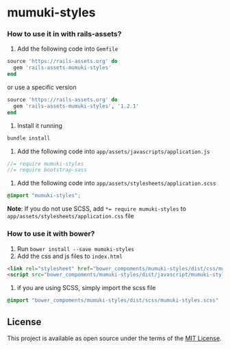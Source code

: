 # mumuki-styles

### How to use it in with rails-assets?

1. Add the following code into `Gemfile`

 ```ruby
 source 'https://rails-assets.org' do
   gem 'rails-assets-mumuki-styles'
 end
 ```

  or use a specific version

  ```ruby
  source 'https://rails-assets.org' do
    gem 'rails-assets-mumuki-styles', '1.2.1'
  end
  ```

1. Install it running

  ```bash
  bundle install
  ```

1. Add the following code into `app/assets/javascripts/application.js`

  ```js
  //= require mumuki-styles
  //= require bootstrap-sass
  ```
  
1. Add the following code into `app/assets/stylesheets/application.scss`

  ```scss
  @import "mumuki-styles";
  ```
  **Note**: If you do not use SCSS, add `*= require mumuki-styles` to `app/assets/stylesheets/application.css` file
  
  
### How to use it with bower?

1. Run `bower install --save mumuki-styles`
1. Add the css and js files to `index.html`

  ```html
  <link rel="stylesheet" href="bower_compoments/mumuki-styles/dist/css/mumuki-styles.css">
  <script src="bower_compoments/mumuki-styles/dist/javascript/mumuki-styles.js"></script>
  ```
1. if you are using SCSS, simply import the scss file
  
  ```scss
  @import "bower_compoments/mumuki-styles/dist/scss/mumuki-styles.scss"
  ```
  
## License

This project is available as open source under the terms of the [MIT License](http://opensource.org/licenses/MIT).
